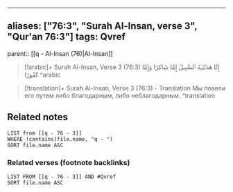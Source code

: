 
---
aliases: ["76:3", "Surah Al-Insan, verse 3", "Qur'an 76:3"]
tags: Qvref
---

parent:: [[q - Al-Insan (76)|Al-Insan]]

> [!arabic]+ Surah Al-Insan, Verse 3 (76:3)
> <span class="quran-arabic">إِنَّا هَدَيْنَـٰهُ ٱلسَّبِيلَ إِمَّا شَاكِرًا وَإِمَّا كَفُورًا</span>
^arabic

> [!translation]+ Surah Al-Insan, Verse 3 (76:3) - Translation
> Мы повели его путем либо благодарным, либо неблагодарным.
^translation



## Related notes
```dataview
LIST from [[q - 76 - 3]]
WHERE !contains(file.name, "q - ")
SORT file.name ASC
```

### Related verses (footnote backlinks)
```dataview
LIST FROM [[q - 76 - 3]] AND #Qvref
SORT file.name ASC
```

